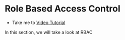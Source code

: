 # Role Based Access Control
 - Take me to [Video Tutorial](https://kodekloud.com/courses/1378608/lectures/31704344)

In this section, we will take a look at RBAC
